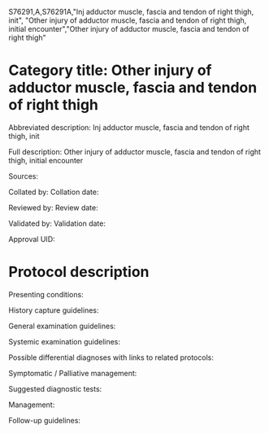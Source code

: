 S76291,A,S76291A,"Inj adductor muscle, fascia and tendon of right thigh, init", "Other injury of adductor muscle, fascia and tendon of right thigh, initial encounter","Other injury of adductor muscle, fascia and tendon of right thigh"
# Category title: Other injury of adductor muscle, fascia and tendon of right thigh

Abbreviated description: Inj adductor muscle, fascia and tendon of right thigh, init

Full description: Other injury of adductor muscle, fascia and tendon of right thigh, initial encounter

Sources:

Collated by:
Collation date:

Reviewed by:
Review date:

Validated by:
Validation date:

Approval UID:

# Protocol description

Presenting conditions:

History capture guidelines:

General examination guidelines:

Systemic examination guidelines:

Possible differential diagnoses with links to related protocols:

Symptomatic / Palliative management:

Suggested diagnostic tests:

Management:

Follow-up guidelines:
